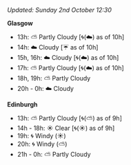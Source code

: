 *Updated: Sunday 2nd October 12:30*

**Glasgow**

* 13h: :partly_sunny: Partly Cloudy [:cyclone:(:cloud:) as of 10h]
* 14h: :cloud: Cloudy [:umbrella: as of 10h]
* 15h, 16h: :cloud: Cloudy [:cyclone:(:cloud:) as of 10h]
* 17h: :partly_sunny: Partly Cloudy [:cyclone:(:cloud:) as of 10h]
* 18h, 19h: :partly_sunny: Partly Cloudy
* 20h - 0h: :cloud: Cloudy

**Edinburgh**

* 13h: :partly_sunny: Partly Cloudy [:cyclone:(:partly_sunny:) as of 9h]
* 14h - 18h: :sunny: Clear [:cyclone:(:sunny:) as of 9h]
* 19h: :cyclone: Windy (:sunny:)
* 20h: :cyclone: Windy (:partly_sunny:)
* 21h - 0h: :partly_sunny: Partly Cloudy

